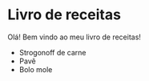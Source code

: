 # Livro de receitas

Olá! Bem vindo ao meu livro de receitas!

 - Strogonoff de carne
 - Pavê
 - Bolo mole
